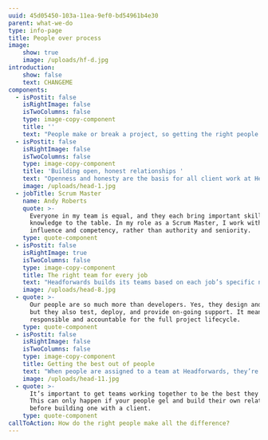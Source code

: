 ```yaml
---
uuid: 45d05450-103a-11ea-9ef0-bd54961b4e30
parent: what-we-do
type: info-page
title: People over process
image:
    show: true
    image: /uploads/hf-d.jpg
introduction:
    show: false
    text: CHANGEME
components:
  - isPostit: false
    isRightImage: false
    isTwoColumns: false
    type: image-copy-component
    title: ''
    text: "People make or break a project, so getting the right people – and helping them to be the best they can be – is an essential part of us doing great work for our clients. \n\nUnlike many software developers, Headforwards is people-centric rather than process-orientated, placing a strong focus on finding the right people and helping them develop their skills. \r\n\nThe result is an environment that rewards creative, independent thinking, and Headforwards’ clients recognise the benefits this approach can bring to their projects."
  - isPostit: false
    isRightImage: false
    isTwoColumns: false
    type: image-copy-component
    title: 'Building open, honest relationships '
    text: "Openness and honesty are the basis for all client work at Headforwards. Right from the off, both Headforwards teams and clients are included on instant messaging channels and deployment systems. \n\n\rThis creates complete transparency – so clients not only see what work is being done, they can react to it immediately with their thoughts and feedback."
    image: /uploads/head-1.jpg
  - jobTitle: Scrum Master
    name: Andy Roberts
    quote: >-
      Everyone in my team is equal, and they each bring important skills and
      knowledge to the table. In my role as a Scrum Master, I work with
      influence and competency, rather than authority and seniority.
    type: quote-component
  - isPostit: false
    isRightImage: true
    isTwoColumns: false
    type: image-copy-component
    title: The right team for every job
    text: "Headforwards builds its teams based on each job’s specific needs. That’s why an initial workshop with the client at the start of the relationship is key. \r\n\nIt’s an opportunity for clients to establish their exact requirements, so the team at Headforwards can estimate the project’s scope, and even make a start the very same day."
    image: /uploads/head-8.jpg
  - quote: >-
      Our people are so much more than developers. Yes, they design and build,
      but they also test, deploy, and provide on-going support. It means they’re
      responsible and accountable for the full project lifecycle.
    type: quote-component
  - isPostit: false
    isRightImage: false
    isTwoColumns: false
    type: image-copy-component
    title: Getting the best out of people
    text: "When people are assigned to a team at Headforwards, they’re not expected to hit the ground running. For a team to gel well enough to do great work it needs great coaching and strong, supportive relationships.  \n\n\rThese relationships are at the heart of everything Headforwards does, and play a big part in the great service the company offers to its clients."
    image: /uploads/head-11.jpg
  - quote: >-
      It’s important to get teams working together to be the best they can be.
      This can only happen if your people gel and build their own relationships
      before building one with a client.
    type: quote-component
callToAction: How do the right people make all the difference?
---
```


